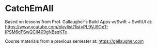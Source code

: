 #  CatchEmAll
Based on lessons from Prof. Gallaugher's Build Apps w/Swift + SwiftUI at: https://www.youtube.com/playlist?list=PL9VJ9OpT-IPSM6dFSwQCIl409gNBsqKTe .

Course materials from a previous semester at: https://gallaugher.com


